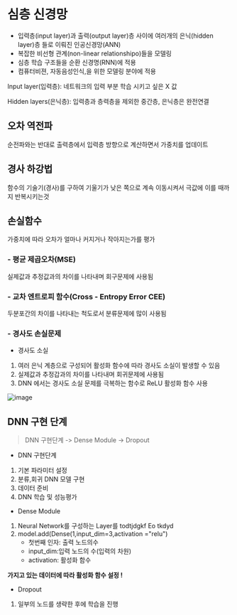 # 심층 신경망
- 입력층(input layer)과 출력(output layer)층 사이에 여러개의 은닉(hidden layer)층 들로 이뤄진 인공신경망(ANN)
- 복잡한 비선형 관계(non-linear relationshipo)들을 모델링
- 심층 학습 구조들을 순환 신경명(RNN)에 적용
- 컴퓨터비젼, 자동음성인식,을 위한 모델링 분야에 적용


Input layer(입력층): 네트워크의 입력 부분 학습 시키고 싶은 X 값

Hidden layers(은닉층): 입력층과 층력층을 제외한 중간층, 은닉층은 완전연결



## 오차 역전파

순전파와는 반대로 출력층에서 입력층 방향으로 계산하면서 가중치를 업데이트

## 경사 하강법

함수의 기술기(경사)를 구하여 기울기가 낮은 쪽으로 계속 이동시켜서 극값에 이를 때까지 반복시키는것

## 손실함수

가중치에 따라 오차가 얼마나 커지거나 작아지는가를 평가

### - 평균 제곱오차(MSE)
실제값과 추정값과의 차이를 나타내며 회구문제에 사용됨

### - 교차 엔트로피 함수(Cross - Entropy Error CEE)
두분포간의 차이를 나타내는 척도로서 분류문제에 많이 사용됨

### - 경사도 손실문제
- 경사도 소실
1. 여러 은닉 계층으로 구성되어 활성화 함수에 따라 경사도 소실이 발생할 수 있음
2. 실제값과 추정갑과의 차이를 나타내며 회귀문제에 사용됨
3. DNN 에서는 경사도 소실 문제를 극복하는 함수로 ReLU 활성화 함수 사용


![image](https://user-images.githubusercontent.com/80855939/210188429-3bf81bf2-f5ac-4513-a5c8-c4d9cbf91e20.png)


## DNN 구현 단계

> DNN 구현단계 -> Dense Module -> Dropout

- DNN 구현단계
1. 기본 파라미터 설정
2. 분류,회귀 DNN 모델 구현
3. 데이터 준비
4. DNN 학습 및 성능평가


- Dense Module
1. Neural Network를 구성하는 Layer를 todtjdgkf Eo tkdyd
2. model.add(Dense(1,input_dim=3,activation ="relu")
    - 첫번째 인자: 출력 노드의수
    - input_dim:입력 노드의 수(입력의 차원)
    - activation: 활성화 함수
 
**가지고 있는 데이터에 따라 활성화 함수 설정 !** 

- Dropout
1. 일부의 노드를 생략한 후에 학습을 진행

<!-- # 단순 선형회귀

## 완전 연결층을 사용해 단순 선형회귀

 -->
